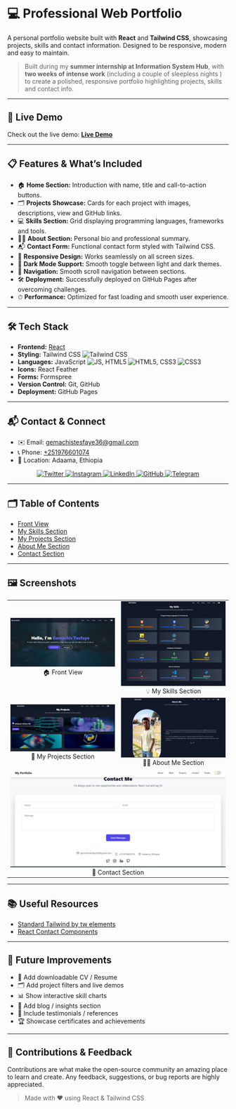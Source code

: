 
# 💻 Professional Web Portfolio

A personal portfolio website built with **React** and **Tailwind CSS**, showcasing projects, skills and contact information. Designed to be responsive, modern and easy to maintain.

> Built during my **summer internship at Information System Hub**, with **two weeks of intense work** (including a couple of sleepless nights ) to create a polished, responsive portfolio highlighting projects, skills and contact info.

---

## 🚀 Live Demo

Check out the live demo: **[Live Demo](https://urjiiko1.github.io/Portfolio/)**

---

## 📋 Features & What’s Included

- 🏠 **Home Section:** Introduction with name, title and call-to-action buttons.  
- 🗂 **Projects Showcase:** Cards for each project with images, descriptions, view  and GitHub links.  
- 💻 **Skills Section:** Grid displaying programming languages, frameworks and tools.  
- 🙋‍♂️ **About Section:** Personal bio and professional summary.  
- 📬 **Contact Form:** Functional contact form styled with Tailwind CSS.  
- 📱 **Responsive Design:** Works seamlessly on all screen sizes.  
- 🌙 **Dark Mode Support:** Smooth toggle between light and dark themes.  
- 🔗 **Navigation:** Smooth scroll navigation between sections.  
- 🛠 **Deployment:** Successfully deployed on GitHub Pages after overcoming challenges.  
- ⏱ **Performance:** Optimized for fast loading and smooth user experience.

---

## 🛠 Tech Stack

- **Frontend:** [React](https://img.shields.io/badge/React-61DAFB?logo=react&logoColor=black)  
- **Styling:** Tailwind CSS ![Tailwind CSS](https://img.shields.io/badge/Tailwind%20CSS-38B2AC?logo=tailwind-css&logoColor=white)  
- **Languages:** JavaScript ![JS](https://img.shields.io/badge/JavaScript-F7DF1E?logo=javascript&logoColor=black), HTML5 ![HTML5](https://img.shields.io/badge/HTML5-E34F26?logo=html5&logoColor=white), CSS3 ![CSS3](https://img.shields.io/badge/CSS3-1572B6?logo=css3&logoColor=white)  
- **Icons:** React Feather  
- **Forms:** Formspree  
- **Version Control:** Git, GitHub  
- **Deployment:** GitHub Pages  

---

## 📬 Contact & Connect

- ✉️ Email: [gemachistesfaye36@gmail.com](mailto:gemachistesfaye36@gmail.com)  
- 📞 Phone: [+251976601074](tel:+251976601074)  
- 📍 Location: Adaama, Ethiopia  

<p align="center">
  <a href="https://x.com/GemachisTe79854">
    <img src="https://img.shields.io/badge/Twitter-1DA1F2?logo=twitter&logoColor=white&style=for-the-badge" alt="Twitter" />
  </a>
  <a href="https://www.instagram.com/urjiiko1">
    <img src="https://img.shields.io/badge/Instagram-E4405F?logo=instagram&logoColor=white&style=for-the-badge" alt="Instagram" />
  </a>
  <a href="https://www.linkedin.com/in/gemachis-tesfaye-137196318">
    <img src="https://img.shields.io/badge/LinkedIn-0077B5?logo=linkedin&logoColor=white&style=for-the-badge" alt="LinkedIn" />
  </a>
  <a href="https://github.com/urjiiko1">
    <img src="https://img.shields.io/badge/GitHub-181717?logo=github&logoColor=white&style=for-the-badge" alt="GitHub" />
  </a>
  <a href="https://t.me/urjiiko1">
    <img src="https://img.shields.io/badge/Telegram-0088CC?logo=telegram&logoColor=white&style=for-the-badge" alt="Telegram" />
  </a>
</p>

---

## 🗂 Table of Contents
- [Front View](#-front-view)
- [My Skills Section](#-my-skills-section)
- [My Projects Section](#-my-projects-section)
- [About Me Section](#-about-me-section)
- [Contact Section](#-contact-section)

---

## 🖼 Screenshots

<table>
  <tr>
    <td align="center">
      <img src="https://github.com/urjiiko1/Portfolio/blob/main/public%2FScreenshoot%2FFrontView.png" alt="Landing page of the portfolio showcasing the introduction and navigation" width="300"/>
      <br>🏠 Front View
    </td>
    <td align="center">
      <img src="https://github.com/urjiiko1/Portfolio/blob/main/public%2FScreenshoot%2FMyskill.png" alt="Skills section displaying technical skills in frontend development, data analysis, and tools" width="300"/>
      <br>💡 My Skills Section
    </td>
  </tr>
  <tr>
    <td align="center">
      <img src="https://github.com/urjiiko1/Portfolio/blob/main/public%2FScreenshoot%2FMyproject.png" alt="Projects section with featured projects, descriptions, and links" width="300"/>
      <br>📂 My Projects Section
    </td>
    <td align="center">
      <img src="https://github.com/urjiiko1/Portfolio/blob/main/public%2FScreenshoot%2FAboutme.png" alt="About Me section with personal background, education, and career goals" width="300"/>
      <br>👨‍💻 About Me Section
    </td>
  </tr>
  <tr>
    <td align="center" colspan="2">
      <img src="https://github.com/urjiiko1/Portfolio/blob/main/public%2FScreenshoot%2FContact.png" alt="Contact section with form and links to email and social media" width="600"/>
      <br>📩 Contact Section
    </td>
  </tr>
</table>

---

## 📚 Useful Resources

- [Standard Tailwind by tw elements ](https://tw-elements.com/docs/standard/getting-started/quick-start/)  
- [React Contact Components](https://reactcomponents.com/?tags=contact&type=components&id=78)

---

## 🚧 Future Improvements

- 📄 Add downloadable CV / Resume  
- 🗂 Add project filters and live demos  
- 📊 Show interactive skill charts  
- 📝 Add blog / insights section  
- 💬 Include testimonials / references  
- 🏆 Showcase certificates and achievements  

---

## 🤝 Contributions & Feedback

Contributions are what make the open-source community an amazing place to learn and create. Any feedback, suggestions, or bug reports are highly appreciated.

> Made with ❤️ using React & Tailwind CSS
